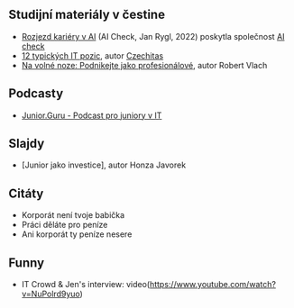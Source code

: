 ## Studijní materiály v čestine

- [Rozjezd kariéry v AI](Study%20Materials%20(in%20Czech)/Rozjezd%20kariéry%20v%20AI%20(AI%20Check%20-%20CTO%20Jan%20Rygl).pdf) (AI Check, Jan Rygl, 2022) poskytla společnost [AI check](https://www.aicheck.tech/cs)
- [12 typických IT pozic](https://itpozice.czechitas.cz/), autor [Czechitas](https://www.czechitas.cz/)
- [Na volné noze: Podnikejte jako profesionálové](https://www.databazeknih.cz/knihy/na-volne-noze-321161), autor Robert Vlach

## Podcasty

- [Junior.Guru - Podcast pro juniory v IT](https://junior.guru/podcast/)

## Slajdy
- [Junior jako investice], autor Honza Javorek

## Citáty
- Korporát není tvoje babička
- Práci děláte pro peníze
- Ani korporát ty peníze nesere

## Funny
- IT Crowd & Jen's interview: video(https://www.youtube.com/watch?v=NuPolrd9yuo)
